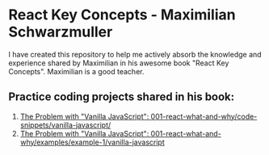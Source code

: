 # React Key Concepts - Maximilian Schwarzmuller

I have created this repository to help me actively absorb the knowledge and experience
shared by Maximilian in his awesome book "React Key Concepts". Maximilian is a good 
teacher.

## Practice coding projects shared in his book:

1. [The Problem with "Vanilla JavaScript": 001-react-what-and-why/code-snippets/vanilla-javascript/](https://olumpeter.github.io/react-key-concepts/001-react-what-and-why/code-snippets/vanilla-javascript/)
1. [The Problem with "Vanilla JavaScript": 001-react-what-and-why/examples/example-1/vanilla-javascript](https://olumpeter.github.io/react-key-concepts/001-react-what-and-why/examples/example-1/vanilla-javascript)
